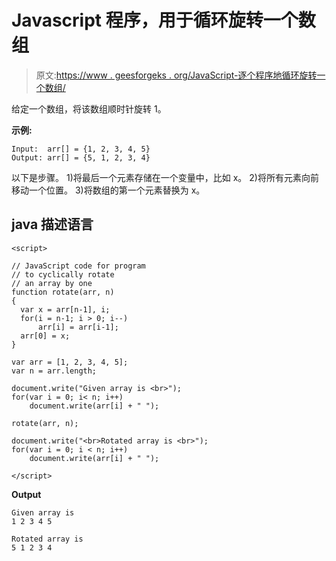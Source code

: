 # Javascript 程序，用于循环旋转一个数组

> 原文:[https://www . geesforgeks . org/JavaScript-逐个程序地循环旋转一个数组/](https://www.geeksforgeeks.org/javascript-program-for-program-to-cyclically-rotate-an-array-by-one/)

给定一个数组，将该数组顺时针旋转 1。

**示例:**

```
Input:  arr[] = {1, 2, 3, 4, 5}
Output: arr[] = {5, 1, 2, 3, 4}
```

以下是步骤。
1)将最后一个元素存储在一个变量中，比如 x。
2)将所有元素向前移动一个位置。
3)将数组的第一个元素替换为 x。

## java 描述语言

```
<script>

// JavaScript code for program 
// to cyclically rotate
// an array by one
function rotate(arr, n)
{
  var x = arr[n-1], i;
  for(i = n-1; i > 0; i--)
      arr[i] = arr[i-1];
  arr[0] = x;    
}

var arr = [1, 2, 3, 4, 5];
var n = arr.length;

document.write("Given array is <br>");
for(var i = 0; i< n; i++)
    document.write(arr[i] + " ");

rotate(arr, n);

document.write("<br>Rotated array is <br>");
for(var i = 0; i < n; i++)
    document.write(arr[i] + " ");

</script>
```

**Output**

```
Given array is 
1 2 3 4 5 

Rotated array is
5 1 2 3 4 
```